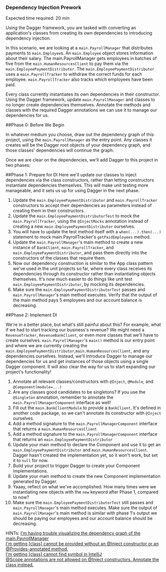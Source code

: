 ### Dependency Injection Prework

Expected time required: 20 min

Using the Dagger framework, you are tasked with converting an application's classes from creating its own dependencies 
to introducing dependency injection.

In this scenario, we are looking at a `main.PayrollManager` that distributes payments to `main.Employee`s. An `main.Employee` 
object stores information about their salary. The main.PayrollManager gets employees in batches of five from the 
`main.HumanResourcesClient` to pay them via the `main.EmployeePaymentDistributor`. The `main.EmployeePaymentDistributor` uses a 
`main.PayrollTracker` to withdraw the correct funds for each employee.
`main.PayrollTracker` also tracks which employees have been paid.

Every class currently instantiates its own dependencies in their constructor.
Using the Dagger framework, update `main.PayrollManager` and classes to no longer create dependencies themselves.
Annotate the methods and classes with the required Dagger annotations we can use it to manage our dependencies for us.

##Phase 0: Before We Begin

In whatever medium you choose, draw out the dependency graph of this project, using the `main.PayrollManager` as the entry
point. Any classes it creates will be the Dagger root objects of your dependency graph, and those classes' dependencies will
continue the graph.  

Once we are clear on the dependencies, we'll add Dagger to this project in two phases:

##Phase 1: Prepare for DI
Here we'll update our classes to inject dependencies via the class constructors, rather than letting constructors 
instantiate dependencies themselves. This will make unit testing more manageable, and it sets us up for using Dagger 
in the next phase.

1. Update the `main.EmployeePaymentDistributor` and `main.PayrollTracker` constructors to accept their dependencies as parameters
 instead of creating them in their constructors.
2. Update the `main.EmployeePaymentDistributorTest` to mock the `main.PayrollTracker`, using the `@InjectMocks` annotation instead of
 creating a new `main.EmployeePaymentDistributor` ourselves.
3. You will have to update the test method itself with a `when(...).then(...)` statement to mock main.PayrollTracker's
     `getPaidEmployees` method.
4. Update the `main.PayrollManager`'s main method to create a new instance of `BankClient`, `main.PayrollTracker`, and
 `main.EmployeePaymentDistributor`, and pass them directly into the constructors of the classes that require them.
5. Now our dependency construction is similar to the App class pattern we've used in the unit projects so far, where 
    every class receives its dependencies through its constructor rather than instantiating objects themselves. 
    It's now much easier to do things like unit test `main.EmployeePaymentDistributor`, by mocking its dependencies. 
6. Make sure the `main.EmployeePaymentDistributorTest` passes and `main.PayrollManager`'s main method executes. 
   Verify that the output of the main method pays 5 employees and our account balance is decreasing.

##Phase 2: Implement DI

We're in a better place, but what's still painful about this? For example, what if we had to start tracking
our business's revenue? We might need a `RevenueTracker`, `RevenueBankClient`, or even more classes that we'll have 
to create ourselves. `main.PayrollManager`'s `main()` method is our entry point and where we are currently creating the
`main.EmployeePaymentDistributor`,`main.HumanResourcesClient`, and any dependencies ourselves. Instead, we'll introduce Dagger 
to manage our dependencies for us and get instances of those objects using a single Dagger component. It will also
clear the way for us to start expanding our project's functionality!

1. Annotate all relevant classes/constructors with `@Inject`, `@Module`, and `@Component(module=...)`  
2. Are any classes good candidates to be singletons? If you use the `@Singleton` annotation, remember to annotate the
 `main.PayrollManagerComponent` interface as well! 
3. Fill out the `main.BankClientModule` to *provide* a `BankClient`. It's defined in another code package, so we can't 
   annotate its constructor with `@Inject` ourselves.
4. Add a method signature to the `main.PayrollManagerComponent` interface that returns a `main.HumanResourcesClient`
5. Add a method signature to the `main.PayrollManagerComponent` interface that returns an `main.EmployeePaymentDistributor`
6. Update your main method to declare the Component and use it to get an
   `main.EmployeePaymentDistributor` and `main.HumanResourcesClient`. Dagger hasn't created the
   implementation yet, so it won't work, but set it to `null` for now.
7. Build your project to trigger Dagger to create your Component implementations.
8. Update your main method to create the new Component implementation generated by Dagger.
9. Yaaay, reflect on what we've accomplished. How many times were we instantiating new objects with the `new`
       keyword after Phase 1, compared to now?
10. Make sure the `main.EmployeePaymentDistributorTest` still passes and `main.PayrollManager`'s main method executes.
    Make sure  the output of `main.PayrollManager`'s main method is similar with phase 1's output
     we should be paying our employees and our account balance should be decreasing. 

HINTs:
[I'm having trouble visualizing the dependency graph of the main.PayrollManager](./hints/hint-01.md)  
[I'm getting [class] cannot be provided without an @Inject constructor or an @Provides-annotated method.](./hints/hint-02.md)  
[I'm getting [class] cannot find symbol in IntelliJ](./hints/hint-03.md)  
[@Scope annotations are not allowed on @Inject constructors. Annotate the class instead.](./hints/hint-04.md)


